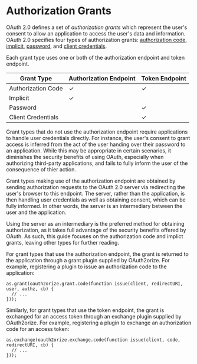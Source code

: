 # Authorization Grants

OAuth 2.0 defines a set of _authorization grants_ which represent the user's
consent to allow an application to access the user's data and information.
OAuth 2.0 specifies four types of authorization grants: [authorization code](https://datatracker.ietf.org/doc/html/rfc6749#section-1.3.1),
[implicit](https://datatracker.ietf.org/doc/html/rfc6749#section-1.3.2),
[password](https://datatracker.ietf.org/doc/html/rfc6749#section-1.3.3), and
[client credentials](https://datatracker.ietf.org/doc/html/rfc6749#section-1.3.4).

Each grant type uses one or both of the authorization endpoint and token
endpoint.

| Grant Type         | Authorization Endpoint | Token Endpoint |
| ------------------ | ---------------------- | -------------- |
| Authorization Code | &check;                | &check;        |
| Implicit           | &check;                |                |
| Password           |                        | &check;        |
| Client Credentials |                        | &check;        |

Grant types that do not use the authorization endpoint require applications to
handle user credentials directly.  For instance, the user's consent to grant
access is inferred from the act of the user handing over their password to an
application.  While this may be appropriate in certain scenarios, it diminishes
the security benefits of using OAuth, especially when authorizing third-party
applications, and fails to fully inform the user of the consequence of thier
action.

Grant types making use of the authorization endpoint are obtained by sending
authorization requests to the OAuth 2.0 server via redirecting the user's
browser to this endpoint.  The server, rather than the application, is then
handling user credentials as well as obtaining consent, which can be fully
informed.  In other words, the server is an intermediary between the user and
the application.

Using the server as an intermediary is the preferred method for obtaining
authorization, as it takes full advantage of the security benefits offered by
OAuth.  As such, this guide focuses on the authorization code and implict
grants, leaving other types for further reading.

For grant types that use the authorization endpoint, the grant is returned to
the application through a grant plugin supplied by OAuth2orize.  For example,
registering a plugin to issue an authorization code to the application:

```
as.grant(oauth2orize.grant.code(function issue(client, redirectURI, user, authz, cb) {
  // ...
}));
```

Similarly, for grant types that use the token endpoint, the grant is exchanged
for an access token through an exchange plugin supplied by OAuth2orize.  For
example, registering a plugin to exchange an authorization code for an access
token:

```
as.exchange(oauth2orize.exchange.code(function issue(client, code, redirectURI, cb) {
  // ...
}));
```
